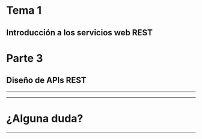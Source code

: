 <!-- .slide: class="titulo" -->

# Tema 1
## Introducción a los servicios web REST
# Parte 3
## Diseño de APIs REST

---



---

<!-- .slide: class="titulo" -->

# ¿Alguna duda?


---




